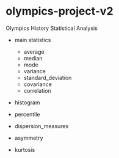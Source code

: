 # olympics-project-v2
Olympics History Statistical Analysis

- main statistics
  - average
  - median
  - mode
  - variance
  - standard_deviation
  - covariance
  - correlation

- histogram
- percentile
- dispersion_measures
- asymmetry
- kurtosis